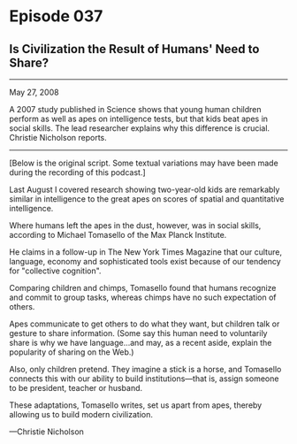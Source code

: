# Episode 037

## Is Civilization the Result of Humans' Need to Share?

---

May 27, 2008

A 2007 study published in Science shows that young human children perform as well as apes on intelligence tests, but that kids beat apes in social skills. The lead researcher explains why this difference is crucial. Christie Nicholson reports.

---

[Below is the original script. Some textual variations may have been made during the recording of this podcast.]

Last August I covered research showing two-year-old kids are remarkably similar in intelligence to the great apes on scores of spatial and quantitative intelligence.

Where humans left the apes in the dust, however, was in social skills, according to Michael Tomasello of the Max Planck Institute.

He claims in a follow-up in The New York Times Magazine that our culture, language, economy and sophisticated tools exist because of our tendency for "collective cognition".

Comparing children and chimps, Tomasello found that humans recognize and commit to group tasks, whereas chimps have no such expectation of others.

Apes communicate to get others to do what they want, but children talk or gesture to share information. (Some say this human need to voluntarily share is why we have language...and may, as a recent aside, explain the popularity of sharing on the Web.)

Also, only children pretend. They imagine a stick is a horse, and Tomasello connects this with our ability to build institutions—that is, assign someone to be president, teacher or husband.

These adaptations, Tomasello writes, set us apart from apes, thereby allowing us to build modern civilization.

—Christie Nicholson

